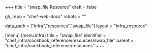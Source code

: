 +++
title = "swap_file Resource"
draft = false

gh_repo = "chef-web-docs"
robots = ""

data_path = ["infra","resources","swap_file"]
layout = "infra_resource"


[menu]
  [menu.infra]
    title = "swap_file"
    identifier = "chef_infra/cookbook_reference/resources/swap_file"
    parent = "chef_infra/cookbook_reference/resources"
+++

<!-- The contents of this page are automatically generated from the swap_file.yaml file in the data directory. -->
<!-- To suggest a change, edit the https://github.com/chef/chef/blob/master/lib/chef/resource/swap_file.rb file
      and submit a pull request to the https://github.com/chef/chef repository. -->
